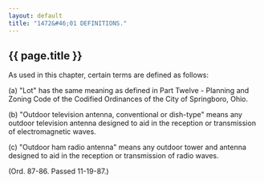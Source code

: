 ```yaml
---
layout: default 
title: "1472&#46;01 DEFINITIONS."
---
```


{{ page.title }}
----------------

As used in this chapter, certain terms are defined as follows:

​(a) "Lot" has the same meaning as defined in Part Twelve - Planning and
Zoning Code of the Codified Ordinances of the City of Springboro, Ohio.

​(b) "Outdoor television antenna, conventional or dish-type" means any
outdoor television antenna designed to aid in the reception or
transmission of electromagnetic waves.

​(c) "Outdoor ham radio antenna" means any outdoor tower and antenna
designed to aid in the reception or transmission of radio waves.

(Ord. 87-86. Passed 11-19-87.)
